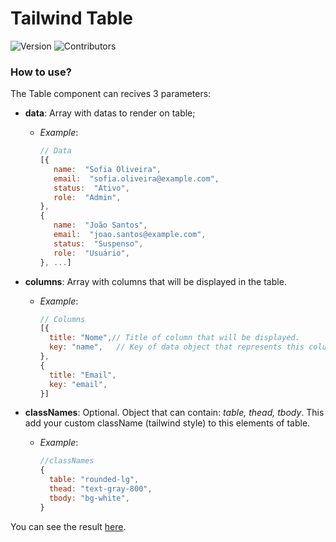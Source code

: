 # Tailwind Table
![Version](https://img.shields.io/github/package-json/v/dchueri/tailwind-table?style=for-the-badge) ![Contributors](https://img.shields.io/github/contributors/dchueri/tailwind-table?color=blue&style=for-the-badge)

### How to use?
The Table component can recives 3 parameters:

 - **data**: Array with datas to render on table;
	 - *Example*:
		 ```javascript
		// Data
		[{
			name:  "Sofia Oliveira",
			email:  "sofia.oliveira@example.com",
			status:  "Ativo",
			role:  "Admin",
		},
		{
			name:  "João Santos",
			email:  "joao.santos@example.com",
			status:  "Suspenso",
			role:  "Usuário",
		}, ...]
		```
		
 - **columns**: Array with columns that will be displayed in the table.
	 - *Example*:
		```javascript
		// Columns
		[{
		  title: "Nome",// Title of column that will be displayed.
		  key: "name",   // Key of data object that represents this column.
		}, 
		{
		  title: "Email",
		  key: "email",
		}]
		```
- **classNames**: Optional. Object that can contain: *table, thead, tbody*. This add your custom className (tailwind style) to this elements of table.
	- *Example*:
		```javascript
		//classNames
		{
		  table: "rounded-lg",
		  thead: "text-gray-800",
		  tbody: "bg-white",
		}
		```

You can see the result [here](https://dchueri.github.io/tailwind-table/).
